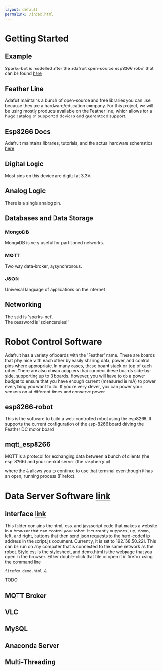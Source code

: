 ```yaml
---
layout: default
permalink: /index.html
---
```



# Getting Started

## Example

Sparks-bot is modelled after the adafruit open-source esp8266 robot that can be found [here](https://learn.adafruit.com/build-an-esp8266-mobile-robot/introduction)

## Feather Line

Adafuit maintains a bunch of open-source and free libraries you can use because they are a hardware/education company. For this project, we will be using mostly products available on the Feather line, which allows for a huge catalog of supported devices and guaranteed support.

## Esp8266 Docs

Adafruit maintains libraries, tutorials, and the actual hardware schematics [here](https://learn.adafruit.com/adafruit-feather-huzzah-esp8266/downloads)

## Digital Logic

Most pins on this device are digital at 3.3V.

## Analog Logic
There is a single analog pin.

## Databases and Data Storage

### MongoDB
MongoDB is very useful for partitioned networks.

### MQTT
Two way data-broker, aysynchronous.

### JSON
Universal language of applications on the internet


## Networking
The ssid is 'sparks-net'.  
The password is 'sciencerules!'

# Robot Control Software

Adafruit has a variety of boards with the 'Feather' name. These are boards that play nice with each other by easily sharing data, power, and control pins where appropriate. In many cases, these board stack on top of each other. There are also cheap adapters  that connect these boards side-by-side, supporting up to 3 boards. However, you will have to do a power budget to ensure that you have enough current (measured in mA) to power everything you want to do. If you're very clever, you can power your sensors on at different times and conserve power. 

## esp8266-robot

This is the software to build a web-controlled robot using the esp8266. It supports the current configuration of the esp-8266 board driving the Feather DC motor board

## mqtt_esp8266

MQTT is a protocol for exchanging data between a bunch of clients (the esp_8266) and your central server (the raspberry pi). 

where the ```&``` allows you to continue to use that terminal even though it has an open, running process (Firefox). 


# Data Server Software [link](/sparks-bot/server/)

## interface [link](/sparks-bot/dashboard/)

This folder contains the html, css, and javascript code that makes a website in a browser that can control your robot. It currently supports, up, down, left, and right, buttons that then send json requests to the hard-coded ip address in the script.js document. Currently, it is set to 192.168.50.221. This can be run on any computer that is connected to the same network as the robot. Style.css is the stylesheet, and demo.html is the webpage that you open in the browser. Either double-click that file or open it in firefox using the command line
```
firefox demo.html &
```


TODO:
## MQTT Broker

## VLC

## MySQL

## Anaconda Server

## Multi-Threading


